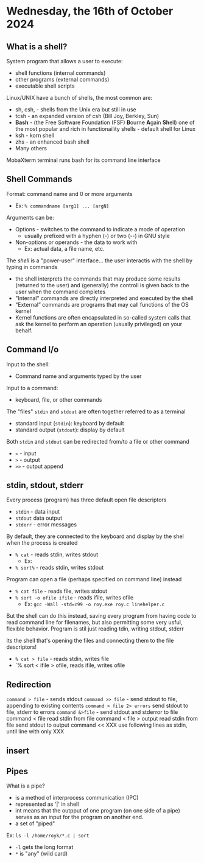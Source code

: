 # Wednesday, the 16th of October 2024

## What is a shell?

System program that allows a user to execute:
- shell functions (internal commands)
- other programs (external commands)
- executable shell scripts

Linux/UNIX have a bunch of shells, the most common are:
- sh, csh, - shells from the Unix era but still in use
- tcsh - an expanded version of csh (Bill Joy, Berkley, Sun)
- **Bash** - (the Free Software Foundation (FSF) **B**ourne **A**gain **Sh**ell) one of the most popular and rich in functionaility shells - default shell for Linux
- ksh - korn shell
- zhs - an enhanced bash shell
- Many others

MobaXterm terminal runs bash for its command line interface

## Shell Commands

Format: command name and 0 or more arguments
- Ex: `% commandname [arg1] ... [argN]`

Arguments can be:
- Options - switches to the command to indicate a mode of operation
    - usually prefixed with a hyphen (-) or two (--) in GNU style
- Non-options or operands - the data to work with
    - Ex: actual data, a file name, etc.

The *shell* is a "power-user" interface... the user interactis with the shell by typing in commands
- the shell interprets the commands that may produce some results (returned to the user) and (generally) the controll is given back to the user when the command completes
- "Internal" commands are directly interpreted and executed by the shell
- “External” commands are programs that may call functions of
the OS kernel
- Kernel functions are often encapsulated in so-called system
calls that ask the kernel to perform an operation (usually
privileged) on your behalf.

## Command I/o
Input to the shell:
- Command name and arguments typed by the user

Input to a command:
- keyboard, file, or other commands

The "files" `stdin` and `stdout` are often together referred to as a terminal
- standard input (`stdin`): keyboard by default
- standard output (`stdout`): display by default

Both `stdin` and `stdout` can be redirected from/to a file or other command
- `<` - input
- `>` - output
- `>>` - output append

## stdin, stdout, stderr
Every process (program) has three default open file descriptors
- `stdin` - data input
- `stdout` data output
- `stderr` - error messages

By default, they are connected to the keyboard and display by the shel when the process is created
- `% cat` - reads stdin, writes stdout
    - Ex:
- `% sort%` - reads stdin, writes stdout

Program can open a file (perhaps specified on command line) instead
- `% cat file` - reads file, writes stdout
- `% sort -o ofile ifile` - reads ifile, writes ofile
    - Ex: `gcc -Wall -std=c99 -o roy.exe roy.c linehelper.c`

But the shell can do this instead, saving every program from having code to read command line for filenames, but also permitting some very usful, flexible behavior.
Program is stil just reading tdin, writing stdout, stderr

Its the shell that's opening the files and connecting them to the file descriptors!
- `% cat > file` - reads stdin, writes file
- `% sort < ifile > ofile, reads ifile, writes ofile

## Redirection  
`command > file` - sends stdout 
`command >> file` - send stdout to file, appending to existing contents
`command > file 2> errors` send stdout to file, stderr to errors
`command &>file` - send stdout and stderror to file
command < file read stdin from file
command < file > output read stdin from file send stdout to output
command << XXX use following lines as stdin, until line with only XXX

## insert


## Pipes
What is a pipe?
- is a method of interprocess communication (IPC)
- represented as '|' in shell
- int means that the outpput of one program (on one side of a pipe) serves as an input for the program on another end.
- a set of "piped"


Ex: `ls -l /home/royk/*.c | sort`
- `-l` gets the long format
- `*` is "any" (wild card)

